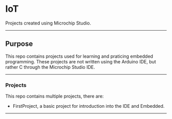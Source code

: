 
# IoT

Projects created using Microchip Studio.

---

## Purpose

This repo contains projects used for learning and praticing embedded programming. 
These projects are not written using the Arduino IDE, but rather C through the Microchip Studio IDE.

---

### Projects

This repo contains multiple projects, there are: 
 - FirstProject, a basic project for introduction into the IDE and Embedded.

---
